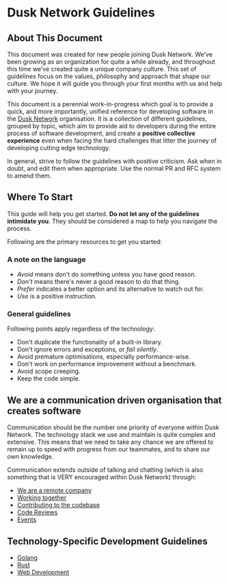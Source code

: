 # Dusk Network Guidelines

## About This Document 

This document was created for new people joining Dusk Network. We’ve been growing as an organization for quite a while already, and throughout this time we’ve created quite a unique company culture. This set of guidelines focus on the values, philosophy and approach that shape our culture. We hope it will guide you through your first months with us and help with your journey.

This document is a perennial work-in-progress which goal is to provide a quick, and more importantly, unified reference for developing software in the [Dusk Network](/about/) organisation. It is a collection of different guidelines, grouped by topic, which aim to provide aid to developers during the entire process of software development, and create a **positive collective experience** even when facing the hard challenges that litter the journey of developing cutting edge technology.

In general, strive to follow the guidelines with positive criticism. Ask when in doubt, and edit them when appropriate. Use the normal PR and RFC system to amend them.

## Where To Start

This guide will help you get started. **Do not let any of the guidelines intimidate you**. They should be considered a map to help you navigate the process.

Following are the primary resources to get you started:

[IM System]: https://chat.dusk,network
[Dusk Network]: https://dusk.network
[Organization Info ]: https://github.com/dusk-network/org
[Contribution Guidelines]: https://github.com/dusk-network/org/blob/master/CONTRIBUTING.md

### A note on the language

- *Avoid* means don't do something unless you have good reason.
- *Don't* means there's never a good reason to do that thing.
- *Prefer* indicates a better option and its alternative to watch out for.
- *Use* is a positive instruction.

### General guidelines

Following points apply regardless of the technology:

- Don't duplicate the functionality of a built-in library.
- Don't ignore errors and exceptions, or *fail silently*.
- Avoid premature optimisations, especially performance-wise.
- Don't work on performance improvement without a benchmark.
- Avoid scope creeping.
- Keep the code simple.

## We are a communication driven organisation that creates software

Communication should be the number one priority of everyone within Dusk Network. The technology stack we use and maintain is quite complex and extensive. This means that we need to take any chance we are offered to remain up to speed with progress from our teammates, and to share our own knowledge.

Communication extends outside of talking and chatting (which is also something that is VERY encouraged within Dusk Network) through:

- [We are a remote company](/working_remotely/)
- [Working together](/working_together/)
- [Contributing to the codebase](https://github.com/dusk-network/org/blob/master/CONTRIBUTING.md)
- [Code Reviews](/code_reviews/)
- [Events](/howto_events/)

## Technology-Specific Development Guidelines

- [Golang]()
- [Rust]()
- [Web Development]()

